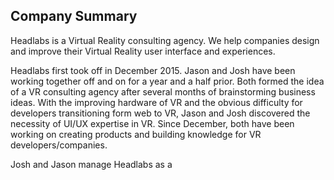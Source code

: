 ## Company Summary ##

Headlabs is a Virtual Reality consulting agency. We help companies design and improve their Virtual Reality user interface and experiences.

Headlabs first took off in December 2015. Jason and Josh have been working together off and on for a year and a half prior. Both formed the idea of a VR consulting agency after several months of brainstorming business ideas. With the improving hardware of VR and the obvious difficulty for developers transitioning form web to VR, Jason and Josh discovered the necessity of UI/UX expertise in VR.  Since December, both have been working on creating products and building knowledge for VR developers/companies.

Josh and Jason manage Headlabs as a



